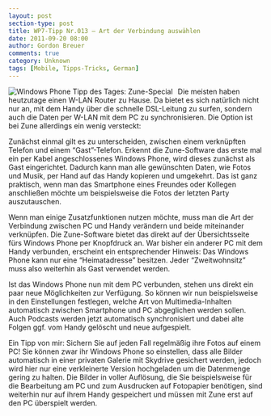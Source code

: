 ```yaml
---
layout: post
section-type: post
title: WP7-Tipp Nr.013 – Art der Verbindung auswählen
date: 2011-09-20 08:00
author: Gordon Breuer
comments: true
category: Unknown
tags: [Mobile, Tipps-Tricks, German]
---
```

<p><img style="margin: 0px 10px 0px 0px; display: inline; float: left" title="" alt="Windows Phone Tipp des Tages: Zune-Special" align="left" src="http://anheledirwp.blob.core.windows.net/wordpress/2011/09/zune1.png" /></p>  <p>Die meisten haben heutzutage einen W-LAN Router zu Hause. Da bietet es sich natürlich nicht nur an, mit dem Handy über die schnelle DSL-Leitung zu surfen, sondern auch die Daten per W-LAN mit dem PC zu synchronisieren. Die Option ist bei Zune allerdings ein wenig versteckt:</p>  <p>Zunächst einmal gilt es zu unterscheiden, zwischen einem verknüpften Telefon und einem “Gast”-Telefon. Erkennt die Zune-Software das erste mal ein per Kabel angeschlossenes Windows Phone, wird dieses zunächst als Gast eingerichtet. Dadurch kann man alle gewünschten Daten, wie Fotos und Musik, per Hand auf das Handy kopieren und umgekehrt. Das ist ganz praktisch, wenn man das Smartphone eines Freundes oder Kollegen anschließen möchte um beispielsweise die Fotos der letzten Party auszutauschen.</p>  <p>Wenn man einige Zusatzfunktionen nutzen möchte, muss man die Art der Verbindung zwischen PC und Handy verändern und beide miteinander verknüpfen. Die Zune-Software bietet das direkt auf der Übersichtsseite fürs Windows Phone per Knopfdruck an. War bisher ein anderer PC mit dem Handy verbunden, erscheint ein entsprechender Hinweis: Das Windows Phone kann nur eine “Heimatadresse” besitzen. Jeder “Zweitwohnsitz” muss also weiterhin als Gast verwendet werden.</p>  <p>Ist das Windows Phone nun mit dem PC verbunden, stehen uns direkt ein paar neue Möglichkeiten zur Verfügung. So können wir nun beispielsweise in den Einstellungen festlegen, welche Art von Multimedia-Inhalten automatisch zwischen Smartphone und PC abgeglichen werden sollen. Auch Podcasts werden jetzt automatisch synchronisiert und dabei alte Folgen ggf. vom Handy gelöscht und neue aufgespielt.</p>  <p>Ein Tipp von mir: Sichern Sie auf jeden Fall regelmäßig ihre Fotos auf einem PC! Sie können zwar ihr Windows Phone so einstellen, dass alle Bilder automatisch in einer privaten Galerie mit Skydrive gesichert werden, jedoch wird hier nur eine verkleinerte Version hochgeladen um die Datenmenge gering zu halten. Die Bilder in voller Auflösung, die Sie beispielsweise für die Bearbeitung am PC und zum Ausdrucken auf Fotopapier benötigen, sind weiterhin nur auf ihrem Handy gespeichert und müssen mit Zune erst auf den PC überspielt werden.</p>
